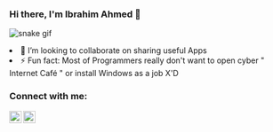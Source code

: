 ### Hi there, I'm Ibrahim Ahmed  👋

![snake gif](https://github.com/YOUR_USERNAME/YOUR_USERNAME/blob/output/github-contribution-grid-snake.gif)


<li> 👯 I’m looking to collaborate on sharing useful Apps </li>
<li> ⚡ Fun fact: Most of Programmers really don't want to open cyber " Internet Café "  or install Windows as a job X'D </li>

### Connect with me:

[<img align="left" alt="LinkedIn" width="22px" src="https://cdn.jsdelivr.net/npm/simple-icons@v3/icons/linkedin.svg" />](https://eg.linkedin.com/in/ibrahimahmed1998)

[<img align="left" alt="stackoverflow" width="22px" src="https://github.com/ibrahimahmed1998/QuickAccess/blob/main/IMG/stackoverflow.png" />](https://www.stackoverflow.com/users/9016681)
